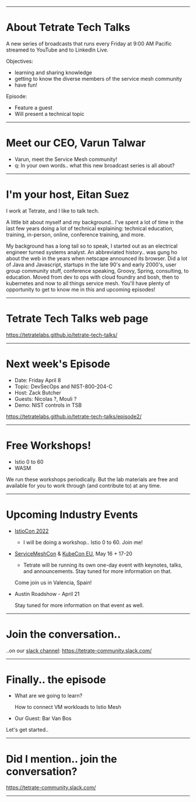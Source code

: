 
---
# About Tetrate Tech Talks

A new series of broadcasts that runs every Friday at 9:00 AM Pacific
  streamed to YouTube and to LinkedIn Live.

Objectives:

- learning and sharing knowledge
- getting to know the diverse members of the service mesh community
- have fun!

Episode:

- Feature a guest
- Will present a technical topic

---
# Meet our CEO, Varun Talwar

- Varun, meet the Service Mesh community!
- q: In your own words.. what this new broadcast series is all about?

---
# I'm your host, Eitan Suez

I work at Tetrate, and I like to talk tech.

A little bit about myself and my background..
I've spent a lot of time in the last few years doing a lot of technical explaining:
  technical education, training, in-person, online, conference training, and more.

My background has a long tail so to speak, I started out as an electrical engineer turned systems analyst.
An abbreviated history.. was gung ho about the web in the years when netscape announced its browser.
Did a lot of Java and Javascript, startups in the late 90's and early 2000's, user group community stuff, conference speaking, Groovy, Spring, consulting, to education.  Moved from dev to ops with cloud foundry and bosh, then to kubernetes and now to all things service mesh.
You'll have plenty of opportunity to get to know me in this and upcoming episodes!

---
# Tetrate Tech Talks web page

https://tetratelabs.github.io/tetrate-tech-talks/

---
# Next week's Episode

  - Date: Friday April 8
  - Topic: DevSecOps and NIST-800-204-C
  - Host: Zack Butcher
  - Guests: Nicolas ?, Mouli ?
  - Demo: NIST controls in TSB

  https://tetratelabs.github.io/tetrate-tech-talks/episode2/

---
# Free Workshops!

- Istio 0 to 60
- WASM

We run these workshops periodically.  But the lab materials are free and available for you to work through (and contribute to) at any time.

---
# Upcoming Industry Events

- [IstioCon 2022](https://events.istio.io/istiocon-2022/)

    - I will be doing a workshop.. Istio 0 to 60. Join me!

- [ServiceMeshCon](https://events.linuxfoundation.org/servicemeshcon-europe/) & [KubeCon EU](https://events.linuxfoundation.org/kubecon-cloudnativecon-europe/), May 16 + 17-20

    - Tetrate will be running its own one-day event with keynotes, talks, and announcements.
      Stay tuned for more information on that.

    Come join us in Valencia, Spain!

- Austin Roadshow - April 21

    Stay tuned for more information on that event as well.

---
# Join the conversation..

..on our [slack channel](https://tetrate-community.slack.com/): https://tetrate-community.slack.com/

---
# Finally.. the episode

- What are we going to learn?

    How to connect VM workloads to Istio Mesh

- Our Guest: Bar Van Bos

Let's get started..


---
# Did I mention.. join the conversation?

https://tetrate-community.slack.com/

---